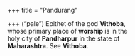 +++
title = "Pandurang"

+++
(“pale”) Epithet of the god **Vithoba**,  
whose primary place of **worship** is in the  
holy city of **Pandharpur** in the state of  
**Maharashtra**. See **Vithoba**.
